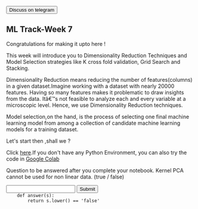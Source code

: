 <a href='https://t.me/ml_code_for_100_days'><button>Discuss on telegram</button></a>
## ML Track-Week 7

Congratulations for making it upto here !

This week will introduce you to Dimensionality Reduction Techniques and Model Selection strategies like K cross fold validation, Grid Search and Stacking.

Dimensionality Reduction means reducing the number of features(columns) in a given dataset.Imagine working with a dataset with nearly 20000 features. Having
so many features makes it problematic to draw insights from the data. Itâ€™s not feasible to analyze each and every variable at a microscopic level. Hence, we use Dimensionality Reduction techniques.

Model selection,on the hand, is the process of selecting one final machine learning model from among a collection of candidate machine learning models
for a training dataset.

Let's start then ,shall we ?

Click [here](https://github.com/kabirnagpal/SoA-ML-14/blob/master/week%207.ipynb).If you don't have any Python Environment, you can also try the code in [Google Colab](https://colab.research.google.com/)

Question to be answered after you complete your notebook.
Kernel PCA cannot be used for non linear data. (true / false)
<form method='POST'>
    <input name='answer'>
    <input type='submit' value='Submit'>
    <code class='code_checker'>
    def answer(s):
        return s.lower() == 'false'
 </code>
 </form>
